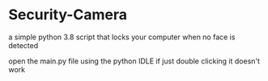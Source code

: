 # Security-Camera
a simple python 3.8 script that locks your computer when no face is detected

open the main.py file using the python IDLE if just double clicking it doesn't work
